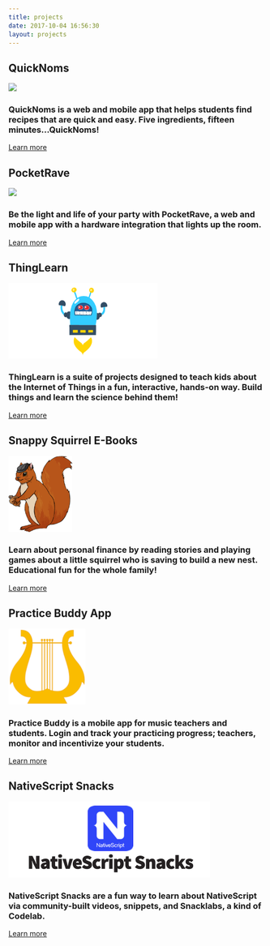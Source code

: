 ```yaml
---
title: projects
date: 2017-10-04 16:56:30
layout: projects
---
```

<section class="link_container">
<div class="link_row"><div class="6u 12u(narrower)"><section class="link_box special projects"><h2 class="page_title_text">QuickNoms</h2><img src="./images/quicknoms_logo.png" style="max-height:150px"><h3>QuickNoms is a web and mobile app that helps students find recipes that are quick and easy. Five ingredients, fifteen minutes...QuickNoms!</h3><a class="project_button" href="http://www.quicknoms.com">Learn more</a></section>
</div><div class="6u 12u(narrower)"><section class="link_box special projects"><h2 class="page_title_text">PocketRave</h2><img src="./images/pocketrave_logo.png" style="max-height:150px"><h3>Be the light and life of your party with PocketRave, a web and mobile app with a hardware integration that lights up the room.</h3><a class="project_button" href="http://www.pocketrave.me">Learn more</a></section></div></div><!--row 1-->
<div class="link_row"><div class="6u 12u(narrower)"><section class="link_box special projects"><h2 class="page_title_text">ThingLearn</h2><img src="./images/thinglearn_logo.png" style="max-height:150px"><h3>ThingLearn is a suite of projects designed to teach kids about the Internet of Things in a fun, interactive, hands-on way. Build things and learn the science behind them!</h3><a class="project_button" href="http://www.thinglearn.com">Learn more</a></section>
</div><div class="6u 12u(narrower)"><section class="link_box special projects"><h2 class="page_title_text">Snappy Squirrel E-Books</h2><img src="./images/snappy_logo.png" style="max-height:150px"><h3>Learn about personal finance by reading stories and playing games about a little squirrel who is saving to build a new nest. Educational fun for the whole family!</h3><a class="project_button" href="http://www.snappysquirrel.com">Learn more</a></section></div></div><!--row 2--><div class="link_row"><div class="6u 12u(narrower)"><section class="link_box special projects"><h2 class="page_title_text">Practice Buddy App</h2><img src="./images/practicebuddy_logo.png" style="max-height:150px"><h3>Practice Buddy is a mobile app for music teachers and students. Login and track your practicing progress; teachers, monitor and incentivize your students.</h3><a class="project_button" href="http://www.practicebuddyapp.com">Learn more</a></section>
</div><div class="6u 12u(narrower)"><section class="link_box special projects"><h2 class="page_title_text">NativeScript Snacks</h2><img src="./images/nssnacks_logo.png" style="max-height:150px"><h3>NativeScript Snacks are a fun way to learn about NativeScript via community-built videos, snippets, and Snacklabs, a kind of Codelab.</h3><a class="project_button" href="http://www.nativescriptsnacks.com">Learn more</a></section></div></div>
</section>
    